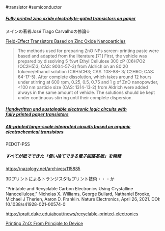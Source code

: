 #transistor #semiconductor 

##### [Fully **printed** zinc oxide electrolyte-gated **transistors** on paper](https://www.mdpi.com/2079-4991/9/2/169)

メインの著者José Tiago Carvalhoの修論↓

[Field-Effect Transistors Based on Zinc Oxide Nanoparticles](https://run.unl.pt/bitstream/10362/16391/1/Carvalho_2015.pdf)

> The methods used for preparing ZnO NPs screen-printing paste were based and adapted from the literature.[71] First, the vehicle was prepared by dissolving 5 %wt Ethyl Cellulose 300 cP (C6H7O2 (OC2H5)3; CAS: 9004-57-3) from Aldrich on an 80:20 toluene/ethanol solution (C6H5CH3; CAS: 108-88- 3/ C2H6O; CAS: 64-17-5). After complete dissolution, which takes around 12 hours under stirring at 600 rpm, 0.25, 0.5, 0.75 and 1 g of ZnO nanopowder, <100 nm particle size (CAS: 1314-13-2) from Aldrich were added always in the same amount of vehicle. The solutions should be kept under continuous stirring until their complete dispersion.
##### [Handwritten and sustainable electronic logic circuits with fully **printed** paper **transistors**](https://onlinelibrary.wiley.com/doi/abs/10.1002/admt.202100633)

##### [All-printed large-scale integrated circuits based on organic electrochemical transistors](https://www.nature.com/articles/s41467-019-13079-4)
PEDOT-PSS

##### すべてが紙でできた「使い捨てできる電子回路基板」を開発

https://nazology.net/archives/115885



3Dプリントによるトランジスタもプリント技術・・・か

“Printable and Recyclable Carbon Electronics Using Crystalline Nanocellulose,” Nicholas X. Williams, George Bullard, Nathaniel Brooke, Michael J Therien, Aaron D. Franklin. Nature Electronics, April 26, 2021. DOI: 10.1038/s41928-021-00574-0

https://pratt.duke.edu/about/news/recyclable-printed-electronics


[Printing ZnO: From Principle to Device](https://core.ac.uk/download/pdf/333574359.pdfx)